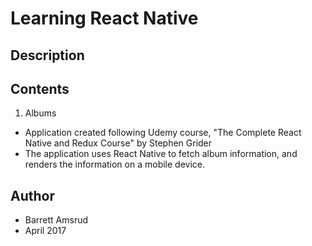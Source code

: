 # Learning React Native

## Description

## Contents

  01. Albums
  - Application created following Udemy course, "The Complete React Native and Redux Course" by Stephen Grider
  - The application uses React Native to fetch album information, and renders the information on a mobile device.


## Author

- Barrett Amsrud
- April 2017
